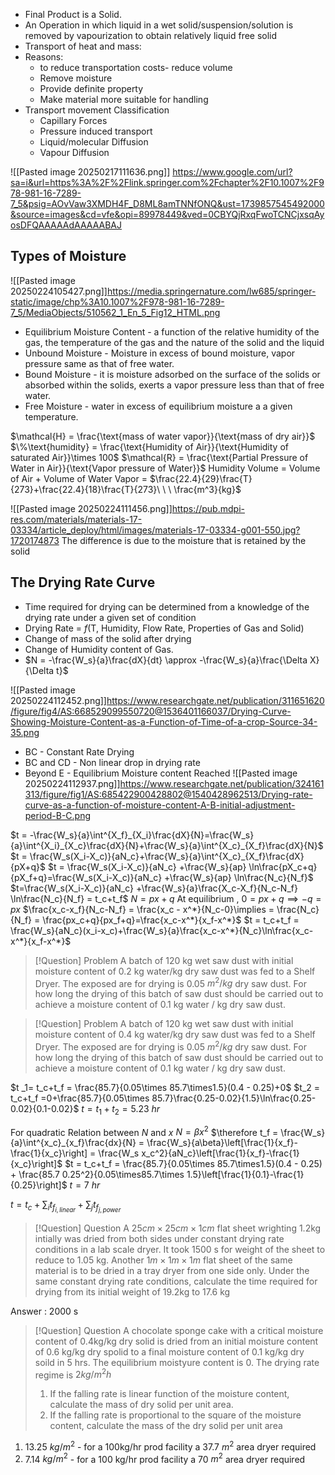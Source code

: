- Final Product is a Solid.
- An Operation in which liquid in a wet solid/suspension/solution is removed by vapourization to obtain relatively liquid free solid
- Transport of heat and mass:  
- Reasons: 
	- to reduce transportation costs- reduce volume
	- Remove moisture
	- Provide definite property
	- Make material more suitable for handling
- Transport movement Classification
	- Capillary Forces
	- Pressure induced transport
	- Liquid/molecular Diffusion
	- Vapour Diffusion

![[Pasted image 20250217111636.png]]                                    https://www.google.com/url?sa=i&url=https%3A%2F%2Flink.springer.com%2Fchapter%2F10.1007%2F978-981-16-7289-7_5&psig=AOvVaw3XMDH4F_D8ML8amTNNfONQ&ust=1739857545492000&source=images&cd=vfe&opi=89978449&ved=0CBYQjRxqFwoTCNCjxsqAyosDFQAAAAAdAAAAABAJ

## Types of Moisture
![[Pasted image 20250224105427.png]]https://media.springernature.com/lw685/springer-static/image/chp%3A10.1007%2F978-981-16-7289-7_5/MediaObjects/510562_1_En_5_Fig12_HTML.png
- Equilibrium Moisture Content - a function of the relative humidity of the gas, the temperature of the gas and the nature of the solid and the liquid
- Unbound Moisture - Moisture in excess of bound moisture, vapor pressure same as that of free water.
- Bound Moisture - it is moisture adsorbed on the surface of the solids or absorbed within the solids, exerts a vapor pressure less than that of free water.
- Free Moisture - water in excess of equilibrium moisture a a given temperature.

$\mathcal{H} = \frac{\text{mass of water vapor}}{\text{mass of dry air}}$
$\%\text{humidity} = \frac{\text{Humidity of Air}}{\text{Humidity of saturated Air}}\times 100$
$\mathcal{R} = \frac{\text{Partial Pressure of Water in Air}}{\text{Vapor pressure of Water}}$
Humidity Volume = Volume of Air + Volume of Water Vapor = $\frac{22.4}{29}\frac{T}{273}+\frac{22.4}{18}\frac{T}{273}\ \ \ \frac{m^3}{kg}$

![[Pasted image 20250224111456.png]]https://pub.mdpi-res.com/materials/materials-17-03334/article_deploy/html/images/materials-17-03334-g001-550.jpg?1720174873
The difference is due to the moisture that is retained by the solid

## The Drying Rate Curve
- Time required for drying can be determined from a knowledge of the drying rate under a given set of condition
- Drying Rate = $f$(T, Humidity, Flow Rate, Properties of Gas and Solid)
- Change of mass of the solid after drying
- Change of Humidity content of Gas.
- $N = -\frac{W_s}{a}\frac{dX}{dt} \approx -\frac{W_s}{a}\frac{\Delta X}{\Delta t}$

![[Pasted image 20250224112452.png]]https://www.researchgate.net/publication/311651620/figure/fig4/AS:668529099550720@1536401166037/Drying-Curve-Showing-Moisture-Content-as-a-Function-of-Time-of-a-crop-Source-34-35.png
- BC - Constant Rate Drying
- BC and CD - Non linear drop in drying rate
- Beyond E - Equilibrium Moisture content Reached
![[Pasted image 20250224112937.png]]https://www.researchgate.net/publication/324161313/figure/fig1/AS:685422900428802@1540428962513/Drying-rate-curve-as-a-function-of-moisture-content-A-B-initial-adjustment-period-B-C.png

$t = -\frac{W_s}{a}\int^{X_f}_{X_i}\frac{dX}{N}=\frac{W_s}{a}\int^{X_i}_{X_c}\frac{dX}{N}+\frac{W_s}{a}\int^{X_c}_{X_f}\frac{dX}{N}$
$t = \frac{W_s(X_i-X_c)}{aN_c}+\frac{W_s}{a}\int^{X_c}_{X_f}\frac{dX}{pX+q}$
$t = \frac{W_s(X_i-X_c)}{aN_c} +\frac{W_s}{ap} \ln\frac{pX_c+q}{pX_f+q}=\frac{W_s(X_i-X_c)}{aN_c} +\frac{W_s}{ap} \ln\frac{N_c}{N_f}$
$t=\frac{W_s(X_i-X_c)}{aN_c} +\frac{W_s}{a}\frac{X_c-X_f}{N_c-N_f} \ln\frac{N_c}{N_f} = t_c+t_f$
$N = px+q$
At equilibrium , $0 = px+q \implies -q = px$
$\frac{x_c-x_f}{N_c-N_f} = \frac{x_c - x^*}{N_c-0}\implies  = \frac{N_c}{N_f} = \frac{px_c+q}{px_f+q}=\frac{x_c-x^*}{x_f-x^*}$
$t = t_c+t_f = \frac{W_s}{aN_c}(x_i-x_c)+\frac{W_s}{a}\frac{x_c-x^*}{N_c}\ln\frac{x_c-x^*}{x_f-x^*}$


> [!Question] Problem
> A batch of 120 kg wet saw dust with initial moisture content of 0.2 kg water/kg dry saw dust was fed to a Shelf Dryer. The exposed are for drying is 0.05 $m^2/kg$ dry saw dust. For how long the drying of this batch of saw dust should be carried out to achieve a moisture content of 0.1 kg water / kg dry saw dust.




> [!Question] Problem
> A batch of 120 kg wet saw dust with initial moisture content of 0.4 kg water/kg dry saw dust was fed to a Shelf Dryer. The exposed are for drying is 0.05 $m^2/kg$ dry saw dust. For how long the drying of this batch of saw dust should be carried out to achieve a moisture content of 0.1 kg water / kg dry saw dust.

$t _1= t_c+t_f = \frac{85.7}{0.05\times 85.7\times1.5}(0.4 - 0.25)+0$
$t_2 = t_c+t_f =0+\frac{85.7}{0.05\times 85.7}\frac{0.25-0.02}{1.5}\ln\frac{0.25-0.02}{0.1-0.02}$
$t = t_1+t_2 = 5.23\ hr$

For quadratic Relation between $N$ and $x$
$N = \beta x^2$
$\therefore t_f = \frac{W_s}{a}\int^{x_c}_{x_f}\frac{dx}{N} = \frac{W_s}{a\beta}\left[\frac{1}{x_f}-\frac{1}{x_c}\right] = \frac{W_s x_c^2}{aN_c}\left[\frac{1}{x_f}-\frac{1}{x_c}\right]$
 $t = t_c+t_f = \frac{85.7}{0.05\times 85.7\times1.5}(0.4 - 0.25) + \frac{85.7 0.25^2}{0.05\times85.7\times 1.5}\left[\frac{1}{0.1}-\frac{1}{0.25}\right]$
$t = 7\ hr$

$t = t_c + \sum_i t_{f_{i, linear}} +\sum_j t_{f_{j,power}}$


> [!Question] Question
> A $25 cm \times 25 cm \times 1 cm$ flat sheet wrighting 1.2kg intially was dried from both sides under constant drying rate conditions in a lab scale dryer. It took 1500 s for weight of the sheet to reduce to 1.05 kg.
> Another $1m\times1m\times1m$ flat sheet of the same material is to be dried in a tray dryer from one side only. Under the same constant drying rate conditions, calculate the time required for drying from its initial weight of 19.2kg to 17.6 kg

Answer : 2000 s


> [!Question] Question
> A chocolate sponge cake with a critical moisture content of 0.4kg/kg dry solid is dried from an initial moisture content of 0.6 kg/kg dry spolid to a final moisture content of 0.1 kg/kg dry soild in 5 hrs. The equilibrium moistyure content is 0. The drying rate regime is $2 kg/m^2h$
> 1. If the falling rate is linear function of the moisture content, calculate the mass of dry solid per unit area.
> 2. If the falling rate is proportional to the square of the moisture content, calculate the mass of the dry solid per unit area 

1. 13.25 $kg/m^2$ -  for a 100kg/hr prod facility a 37.7 $m^2$ area dryer required
2. 7.14 $kg/m^2$ - for a 100 kg/hr prod facility a 70 $m^2$ area dryer required

























































